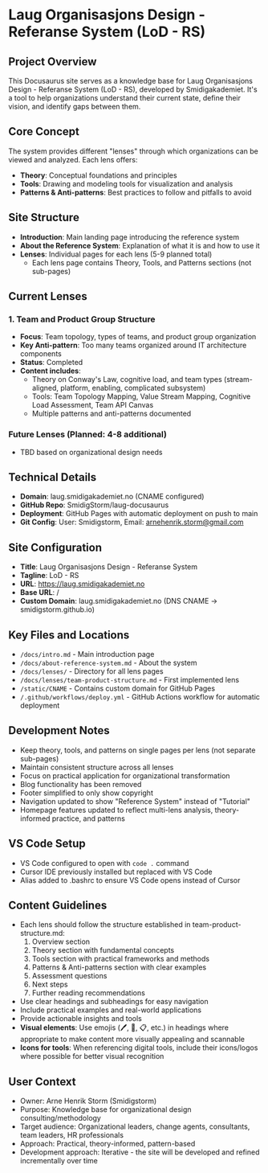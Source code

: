 # Laug Organisasjons Design - Referanse System (LoD - RS)

## Project Overview
This Docusaurus site serves as a knowledge base for Laug Organisasjons Design - Referanse System (LoD - RS), developed by Smidigakademiet. It's a tool to help organizations understand their current state, define their vision, and identify gaps between them.

## Core Concept
The system provides different "lenses" through which organizations can be viewed and analyzed. Each lens offers:
- **Theory**: Conceptual foundations and principles
- **Tools**: Drawing and modeling tools for visualization and analysis
- **Patterns & Anti-patterns**: Best practices to follow and pitfalls to avoid

## Site Structure
- **Introduction**: Main landing page introducing the reference system
- **About the Reference System**: Explanation of what it is and how to use it
- **Lenses**: Individual pages for each lens (5-9 planned total)
  - Each lens page contains Theory, Tools, and Patterns sections (not sub-pages)

## Current Lenses

### 1. Team and Product Group Structure
- **Focus**: Team topology, types of teams, and product group organization
- **Key Anti-pattern**: Too many teams organized around IT architecture components
- **Status**: Completed
- **Content includes**:
  - Theory on Conway's Law, cognitive load, and team types (stream-aligned, platform, enabling, complicated subsystem)
  - Tools: Team Topology Mapping, Value Stream Mapping, Cognitive Load Assessment, Team API Canvas
  - Multiple patterns and anti-patterns documented

### Future Lenses (Planned: 4-8 additional)
- TBD based on organizational design needs

## Technical Details
- **Domain**: laug.smidigakademiet.no (CNAME configured)
- **GitHub Repo**: SmidigStorm/laug-docusaurus
- **Deployment**: GitHub Pages with automatic deployment on push to main
- **Git Config**: User: Smidigstorm, Email: arnehenrik.storm@gmail.com

## Site Configuration
- **Title**: Laug Organisasjons Design - Referanse System
- **Tagline**: LoD - RS
- **URL**: https://laug.smidigakademiet.no
- **Base URL**: /
- **Custom Domain**: laug.smidigakademiet.no (DNS CNAME → smidigstorm.github.io)

## Key Files and Locations
- `/docs/intro.md` - Main introduction page
- `/docs/about-reference-system.md` - About the system
- `/docs/lenses/` - Directory for all lens pages
- `/docs/lenses/team-product-structure.md` - First implemented lens
- `/static/CNAME` - Contains custom domain for GitHub Pages
- `/.github/workflows/deploy.yml` - GitHub Actions workflow for automatic deployment

## Development Notes
- Keep theory, tools, and patterns on single pages per lens (not separate sub-pages)
- Maintain consistent structure across all lenses
- Focus on practical application for organizational transformation
- Blog functionality has been removed
- Footer simplified to only show copyright
- Navigation updated to show "Reference System" instead of "Tutorial"
- Homepage features updated to reflect multi-lens analysis, theory-informed practice, and patterns

## VS Code Setup
- VS Code configured to open with `code .` command
- Cursor IDE previously installed but replaced with VS Code
- Alias added to .bashrc to ensure VS Code opens instead of Cursor

## Content Guidelines
- Each lens should follow the structure established in team-product-structure.md:
  1. Overview section
  2. Theory section with fundamental concepts
  3. Tools section with practical frameworks and methods
  4. Patterns & Anti-patterns section with clear examples
  5. Assessment questions
  6. Next steps
  7. Further reading recommendations
- Use clear headings and subheadings for easy navigation
- Include practical examples and real-world applications
- Provide actionable insights and tools
- **Visual elements**: Use emojis (🖊️, 📝, 📋, etc.) in headings where appropriate to make content more visually appealing and scannable
- **Icons for tools**: When referencing digital tools, include their icons/logos where possible for better visual recognition

## User Context
- Owner: Arne Henrik Storm (Smidigstorm)
- Purpose: Knowledge base for organizational design consulting/methodology
- Target audience: Organizational leaders, change agents, consultants, team leaders, HR professionals
- Approach: Practical, theory-informed, pattern-based
- Development approach: Iterative - the site will be developed and refined incrementally over time